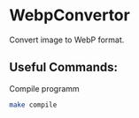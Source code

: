 WebpConvertor
==========================

Convert image to WebP format.


Useful Commands:
--------------------------

Compile programm

```bash
make compile
```

